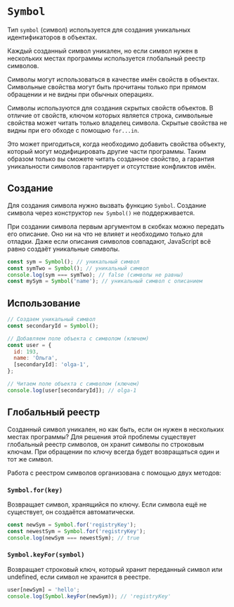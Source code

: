 # `Symbol`

Тип `symbol` (символ) используется для создания уникальных идентификаторов в объектах.

Каждый созданный символ уникален, но если символ нужен в нескольких местах программы используется глобальный реестр символов.

Символы могут использоваться в качестве имён свойств в объектах. Символьные свойства могут быть прочитаны только при прямом обращении и не видны при обычных операциях.

Символы используются для создания скрытых свойств объектов. В отличие от свойств, ключом которых является строка, символьные свойства может читать только владелец символа. Скрытые свойства не видны при его обходе с помощью `for...in`.

Это может пригодиться, когда необходимо добавить свойства объекту, который могут модифицировать другие части программы. Таким образом только вы сможете читать созданное свойство, а гарантия уникальности символов гарантирует и отсутствие конфликтов имён.

## Создание

Для создания символа нужно вызвать функцию `Symbol`. Создание символа через конструктор `new Symbol()` не поддерживается.

При создании символа первым аргументом в скобках можно передать его описание. Оно ни на что не влияет и необходимо только для отладки. Даже если описания символов совпадают, JavaScript всё равно создаёт уникальные символы.

```js
const sym = Symbol(); // уникальный символ
const symTwo = Symbol(); // уникальный символ
console.log(sym === symTwo); // false (символы не равны)
const mySym = Symbol('name'); // уникальный символ с описанием
```

## Использование

```js
// Создаем уникальный символ
const secondaryId = Symbol();

// Добавляем поле объекта с символом (ключем)
const user = {
  id: 193,
  name: 'Ольга',
  [secondaryId]: 'olga-1',
};

// Читаем поле объекта с символом (ключем)
console.log(user[secondaryId]); // olga-1
```

## Глобальный реестр

Созданный символ уникален, но как быть, если он нужен в нескольких местах программы? Для решения этой проблемы существует глобальный реестр символов, он хранит символы по строковым ключам. При обращении по ключу всегда будет возвращаться один и тот же символ.

Работа с реестром символов организована с помощью двух методов:

### `Symbol.for(key)`

Возвращает символ, хранящийся по ключу. Если символа ещё не существует, он создаётся автоматически.

```js
const newSym = Symbol.for('registryKey');
const newestSym = Symbol.for('registryKey');
console.log(newSym === newestSym); // true
```

### `Symbol.keyFor(symbol)`

Возвращает строковый ключ, который хранит переданный символ или undefined, если символ не хранится в реестре.

```js
user[newSym] = 'hello';
console.log(Symbol.keyFor(newSym)); // 'registryKey'
```
